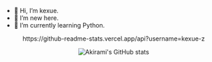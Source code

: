 - 👋 Hi, I’m kexue.
- 👀 I’m new here.
- 🌱 I’m currently learning Python.


<p align="center">
https://github-readme-stats.vercel.app/api?username=kexue-z
</p>
  
<p align="center">
  <img src="https://github-readme-stats.vercel.app/api/top-langs/?username=kexue-z&layout=compact&hide_border=true"  alt="Akirami's GitHub stats"/>
</p>



<!---
xana278/xana278 is a ✨ special ✨ repository because its `README.md` (this file) appears on your GitHub profile.
You can click the Preview link to take a look at your changes.
--->
